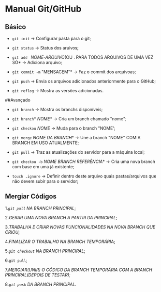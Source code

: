 # Manual Git/GitHub

## Básico

- ```git init``` -> Configurar pasta para o git;


- ```git status``` -> Status dos aruivos;


- ```git add ``` _NOME-ARQUIVO_(OU . PARA TODOS ARQUIVOS DE UMA VEZ SÓ* -> Adiciona arquivo;


- ```git commit -m``` "MENSAGEM"* -> Faz o commit dos arquivoas;


- ```git push``` -> Envia os arquivos adicionados anteriormente para o GitHub;


- ```git reflog``` -> Mostra as versôes adicionadas.


##Avançado

- ```git branch``` -> Mostra os branchs disponíveis;


- ```git branch```* _NOME_* -> Cria um branch chamado "nome";


- ```git checkou``` *_NOME_* -> Muda para o branch "NOME';


- ```git merge``` _NOME DA BRANCH_* -> Une a branch "NOME" COM A BRANCH EM USO ATUALMENTE;


- ```git pull``` -> Traz as atualizaçôes do servidor para a màquina local;


- ```git checkou -b``` _NOME_ _BRANCH REFERÊNCIA_* -> Cria uma nova branch com base em uma já existente;


- ```touch .ignore``` -> Definir dentro deste arquivo quais pastas/arquivos que não devem subir para o servidor;


## Mergiar Códigos


1.*```git pull``` NA BRANCH PRINCIPAL*;


2.*GERAR UMA NOVA BRANCH A PARTIR DA PRINCIPAL*;


3.*TRABALHA E CRIAR NOVAS FUNCIONALIDADES NA NOVA BRANCH QUE CRIOU*;


4.*FINALIZAR O TRABALHO NA BRANCH TEMPORÁRIA*;


5.*```git checkout``` NA BRANCH PRINCIPAL*;


6.```git pull```;


7.*MERGIAR(UNIR) O CÓDIGO DA BRANCH TEMPORÁRIA COM A BRANCH PRINCIPAL(DEPOIS DE TESTAR)*;


8.*```git push``` DA BRANCH PRINCIPAL*.

